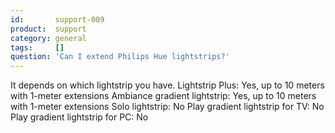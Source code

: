 ```yaml
---
id:       support-009
product:  support
category: general
tags:     []
question: 'Can I extend Philips Hue lightstrips?'
---
```


It depends on which lightstrip you have.
Lightstrip Plus: Yes, up to 10 meters with 1-meter extensions
Ambiance gradient lightstrip: Yes, up to 10 meters with 1-meter extensions
Solo lightstrip: No
Play gradient lightstrip for TV: No
Play gradient lightstrip for PC: No